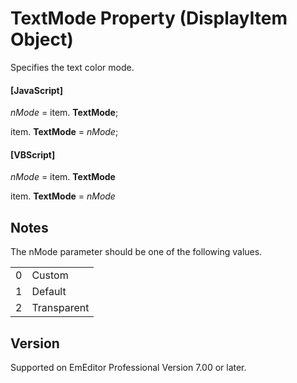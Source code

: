 # TextMode Property (DisplayItem Object)

Specifies the text color mode.

#### \[JavaScript\]

_nMode_ = item. **TextMode**;

item. **TextMode** = _nMode_;

#### \[VBScript\]

_nMode_ = item. **TextMode**

item. **TextMode** = _nMode_

## Notes

The nMode parameter should be one of the following values.

|     |     |
| --- | --- |
| 0 | Custom |
| 1 | Default |
| 2 | Transparent |

## Version

Supported on EmEditor Professional Version 7.00 or later.
